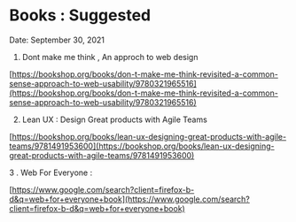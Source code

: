 # Books : Suggested

Date: September 30, 2021

1. Dont make me think , An approch to web design 

[https://bookshop.org/books/don-t-make-me-think-revisited-a-common-sense-approach-to-web-usability/9780321965516](https://bookshop.org/books/don-t-make-me-think-revisited-a-common-sense-approach-to-web-usability/9780321965516)

2. Lean UX : Design Great products with Agile Teams 

[https://bookshop.org/books/lean-ux-designing-great-products-with-agile-teams/9781491953600](https://bookshop.org/books/lean-ux-designing-great-products-with-agile-teams/9781491953600)

3 . Web For Everyone : 

[https://www.google.com/search?client=firefox-b-d&q=web+for+everyone+book](https://www.google.com/search?client=firefox-b-d&q=web+for+everyone+book)
